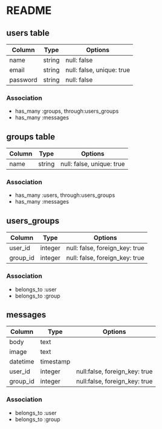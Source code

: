 # README

## users table
|Column|Type|Options|
|------|----|-------|
|name|string|null: false|
|email|string|null: false, unique: true|
|password|string|null: false|
### Association
- has_many :groups, through:users_groups
- has_many :messages

## groups table
|Column|Type|Options|
|------|----|-------|
|name|string|null: false, unique: true|
### Association
- has_many :users, through:users_groups
- has_many :messages

## users_groups
|Column|Type|Options|
|------|----|-------|
|user_id|integer|null: false, foreign_key: true|
|group_id|integer|null: false, foreign_key: true|
### Association
- belongs_to :user
- belongs_to :group

## messages
|Column|Type|Options|
|------|----|-------|
|body|text||
|image|text||
|datetime|timestamp||
|user_id|integer|null:false, foreign_key: true|
|group_id|integer|null:false, foreign_key: true|
### Association
- belongs_to :user
- belongs_to :group
